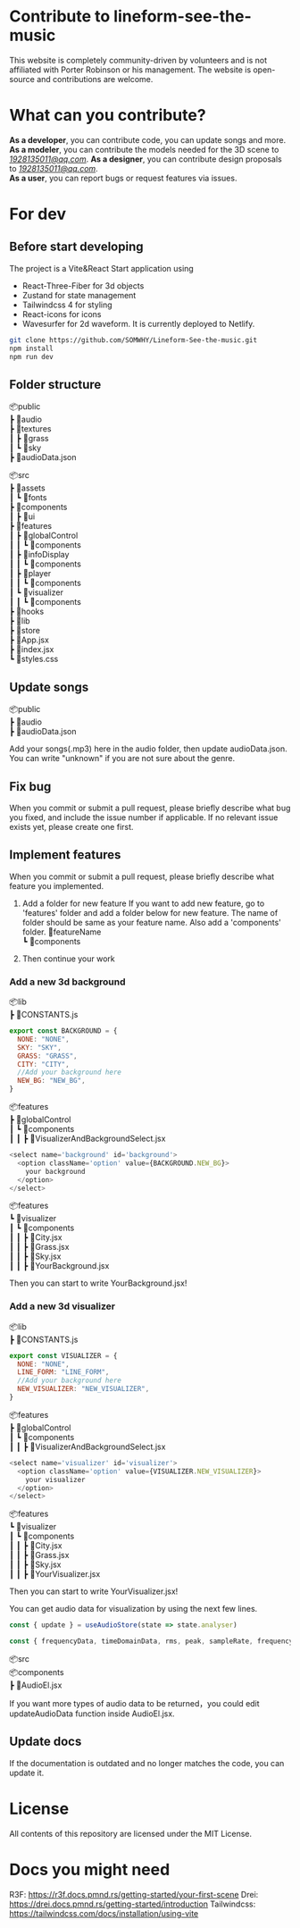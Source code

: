 # Contribute to lineform-see-the-music

This website is completely community-driven by volunteers and is not affiliated with Porter Robinson or his management. The website is open-source and contributions are welcome.

# What can you contribute?

**As a developer**, you can contribute code, you can update songs and more.
**As a modeler**, you can contribute the models needed for the 3D scene to *1928135011@qq.com*.
**As a designer**, you can contribute design proposals to *1928135011@qq.com*.  
**As a user**, you can report bugs or request features via issues.

# For dev

## Before start developing

The project is a Vite&React Start application using

- React-Three-Fiber for 3d objects
- Zustand for state management
- Tailwindcss 4 for styling
- React-icons for icons
- Wavesurfer for 2d waveform.
  It is currently deployed to Netlify.

```bash
git clone https://github.com/SOMWHY/Lineform-See-the-music.git
npm install
npm run dev
```

## Folder structure

📦public  
┣ 📂audio  
┣ 📂textures  
┃ ┣ 📂grass  
┃ ┗ 📂sky  
┣ 📜audioData.json

📦src  
┣ 📂assets  
┃ ┗ 📂fonts  
┣ 📂components  
┃ ┣ 📂ui  
┣ 📂features  
┃ ┣ 📂globalControl  
┃ ┃ ┗ 📂components  
┃ ┣ 📂infoDisplay  
┃ ┃ ┗ 📂components  
┃ ┣ 📂player  
┃ ┃ ┗ 📂components  
┃ ┗ 📂visualizer  
┃ ┃ ┗ 📂components  
┣ 📂hooks  
┣ 📂lib  
┣ 📂store  
┣ 📜App.jsx  
┣ 📜index.jsx  
┗ 📜styles.css

## Update songs

📦public  
┣ 📂audio  
┣ 📜audioData.json

Add your songs(.mp3) here in the audio folder, then update audioData.json. You can write "unknown" if you are not sure about the genre.

## Fix bug

When you commit or submit a pull request, please briefly describe what bug you fixed, and include the issue number if applicable. If no relevant issue exists yet, please create one first.

## Implement features

When you commit or submit a pull request, please briefly describe what feature you implemented.

1. Add a folder for new feature
   If you want to add new feature, go to 'features' folder and add
   a folder below for new feature. The name of folder should be same as your feature name. Also add a 'components' folder.
   📂featureName  
   ┗ 📂components

2. Then continue your work

### Add a new 3d background

📦lib  
┣ 📜CONSTANTS.js

```js
export const BACKGROUND = {
  NONE: "NONE",
  SKY: "SKY",
  GRASS: "GRASS",
  CITY: "CITY",
  //Add your background here
  NEW_BG: "NEW_BG",
}
```

📦features  
┣ 📂globalControl  
┃ ┗ 📂components  
┃ ┃ ┣ 📜VisualizerAndBackgroundSelect.jsx

```js
<select name='background' id='background'>
  <option className='option' value={BACKGROUND.NEW_BG}>
    your background
  </option>
</select>
```

📦features  
┗ 📂visualizer  
┃ ┗ 📂components  
┃ ┃ ┣ 📜City.jsx  
┃ ┃ ┣ 📜Grass.jsx  
┃ ┃ ┣ 📜Sky.jsx  
┃ ┃ ┣ 📜YourBackground.jsx

Then you can start to write YourBackground.jsx!

### Add a new 3d visualizer

📦lib  
┣ 📜CONSTANTS.js

```js
export const VISUALIZER = {
  NONE: "NONE",
  LINE_FORM: "LINE_FORM",
  //Add your background here
  NEW_VISUALIZER: "NEW_VISUALIZER",
}
```

📦features  
┣ 📂globalControl  
┃ ┗ 📂components  
┃ ┃ ┣ 📜VisualizerAndBackgroundSelect.jsx

```js
<select name='visualizer' id='visualizer'>
  <option className='option' value={VISUALIZER.NEW_VISUALIZER}>
    your visualizer
  </option>
</select>
```

📦features  
┗ 📂visualizer  
┃ ┗ 📂components  
┃ ┃ ┣ 📜City.jsx  
┃ ┃ ┣ 📜Grass.jsx  
┃ ┃ ┣ 📜Sky.jsx  
┃ ┃ ┣ 📜YourVisualizer.jsx

Then you can start to write YourVisualizer.jsx!

You can get audio data for visualization by using the next few lines.

```js
const { update } = useAudioStore(state => state.analyser)

const { frequencyData, timeDomainData, rms, peak, sampleRate, frequencyBinCount } = update()
```

📦src  
📦components  
 ┣ 📜AudioEl.jsx  

If you want more types of audio data to be returned，you could 
edit updateAudioData function inside AudioEl.jsx.

## Update docs

If the documentation is outdated and no longer matches the code, you can update it.

# License

All contents of this repository are licensed under the MIT License.

# Docs you might need

R3F: https://r3f.docs.pmnd.rs/getting-started/your-first-scene
Drei: https://drei.docs.pmnd.rs/getting-started/introduction
Tailwindcss: https://tailwindcss.com/docs/installation/using-vite
